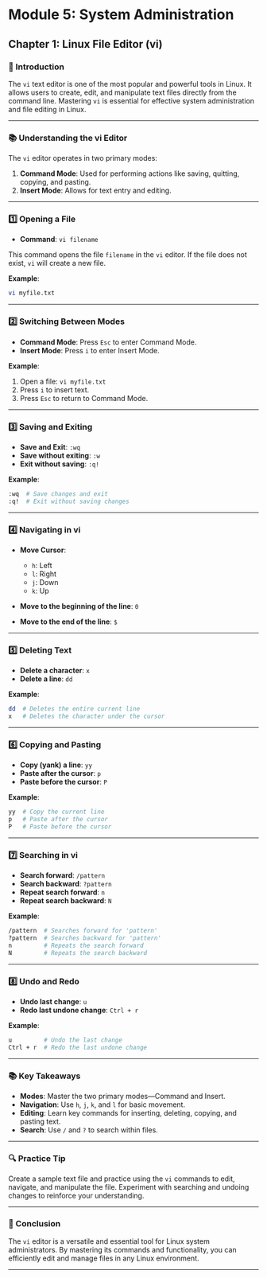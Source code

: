 # **Module 5: System Administration**

## **Chapter 1: Linux File Editor (vi)**

### **🔑 Introduction**
The `vi` text editor is one of the most popular and powerful tools in Linux. It allows users to create, edit, and manipulate text files directly from the command line. Mastering `vi` is essential for effective system administration and file editing in Linux.

---

### **📚 Understanding the vi Editor**

The `vi` editor operates in two primary modes:

1. **Command Mode**: Used for performing actions like saving, quitting, copying, and pasting.
2. **Insert Mode**: Allows for text entry and editing.

---

### **1️⃣ Opening a File**

- **Command**: `vi filename`

This command opens the file `filename` in the `vi` editor. If the file does not exist, `vi` will create a new file.

**Example**:
```bash
vi myfile.txt
```

---

### **2️⃣ Switching Between Modes**

- **Command Mode**: Press `Esc` to enter Command Mode.
- **Insert Mode**: Press `i` to enter Insert Mode.

**Example**:
1. Open a file: `vi myfile.txt`
2. Press `i` to insert text.
3. Press `Esc` to return to Command Mode.

---

### **3️⃣ Saving and Exiting**

- **Save and Exit**: `:wq`
- **Save without exiting**: `:w`
- **Exit without saving**: `:q!`

**Example**:
```bash
:wq  # Save changes and exit
:q!  # Exit without saving changes
```

---

### **4️⃣ Navigating in vi**

- **Move Cursor**:
  - `h`: Left
  - `l`: Right
  - `j`: Down
  - `k`: Up

- **Move to the beginning of the line**: `0`
- **Move to the end of the line**: `$`

---

### **5️⃣ Deleting Text**

- **Delete a character**: `x`
- **Delete a line**: `dd`

**Example**:
```bash
dd  # Deletes the entire current line
x   # Deletes the character under the cursor
```

---

### **6️⃣ Copying and Pasting**

- **Copy (yank) a line**: `yy`
- **Paste after the cursor**: `p`
- **Paste before the cursor**: `P`

**Example**:
```bash
yy  # Copy the current line
p   # Paste after the cursor
P   # Paste before the cursor
```

---

### **7️⃣ Searching in vi**

- **Search forward**: `/pattern`
- **Search backward**: `?pattern`
- **Repeat search forward**: `n`
- **Repeat search backward**: `N`

**Example**:
```bash
/pattern  # Searches forward for 'pattern'
?pattern  # Searches backward for 'pattern'
n         # Repeats the search forward
N         # Repeats the search backward
```

---

### **8️⃣ Undo and Redo**

- **Undo last change**: `u`
- **Redo last undone change**: `Ctrl + r`

**Example**:
```bash
u         # Undo the last change
Ctrl + r  # Redo the last undone change
```

---

### **📚 Key Takeaways**

- **Modes**: Master the two primary modes—Command and Insert.
- **Navigation**: Use `h`, `j`, `k`, and `l` for basic movement.
- **Editing**: Learn key commands for inserting, deleting, copying, and pasting text.
- **Search**: Use `/` and `?` to search within files.

---

### **🔍 Practice Tip**

Create a sample text file and practice using the `vi` commands to edit, navigate, and manipulate the file. Experiment with searching and undoing changes to reinforce your understanding.

---

### **🐛 Conclusion**

The `vi` editor is a versatile and essential tool for Linux system administrators. By mastering its commands and functionality, you can efficiently edit and manage files in any Linux environment.

---
